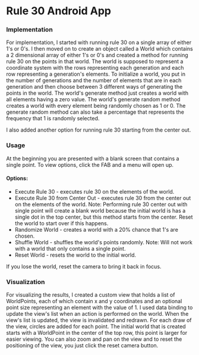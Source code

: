 # Rule 30 Android App

### Implementation

For implementation, I started with running rule 30 on a single array of either 1's or 0's. I then moved on to create an 
object called a World which contains a 2 dimensional array of either 1's or 0's and created a method for running rule 30 on the points in that world.
The world is supposed to represent a coordinate system with the rows representing each generation and each row representing a generation's elements.
To initialize a world, you put in the number of generations and the number of elements that are in each generation and then choose between 3 different ways
of generating the points in the world. The world's generate method just creates a world with all elements having a zero value.
The world's generate random method creates a world with every element being randomly chosen as 1 or 0. The generate random method can also take
a percentage that represents the frequency that 1 is randomly selected. 

I also added another option for running rule 30 starting from the center out.

### Usage

At the beginning you are presented with a blank screen that contains a single point. To view options, click the FAB and a menu will open up.

#### Options:
* Execute Rule 30 - executes rule 30 on the elements of the world.
* Execute Rule 30 from Center Out - executes rule 30 from the center out on the elements of the world. Note: Performing rule 30 center out with single point 
will create a blank world because the initial world is has a single dot in the top center, but this method starts from the center. Reset the world 
to start over if this happens.
* Randomize World - creates a world with a 20% chance that 1's are chosen.
* Shuffle World - shuffles the world's points randomly. Note: Will not work with a world that only contains a single point.
* Reset World - resets the world to the initial world.

If you lose the world, reset the camera to bring it back in focus.

### Visualization

For visualizing the results, I created a custom view that holds a list of WorldPoints, 
each of which contain x and y coordinates and an optional point size representing an element with the value of 1. 
I used data binding to update the view's list when an action is performed on the world. When the view's list is updated, 
the view is invalidated and redrawn. For each draw of the view, circles are added for each point. The initial world that is created starts
with a WorldPoint in the center of the top row, this point is larger for easier viewing. You can also zoom and pan on the view and 
to reset the positioning of the view, you just click the reset camera button.  

